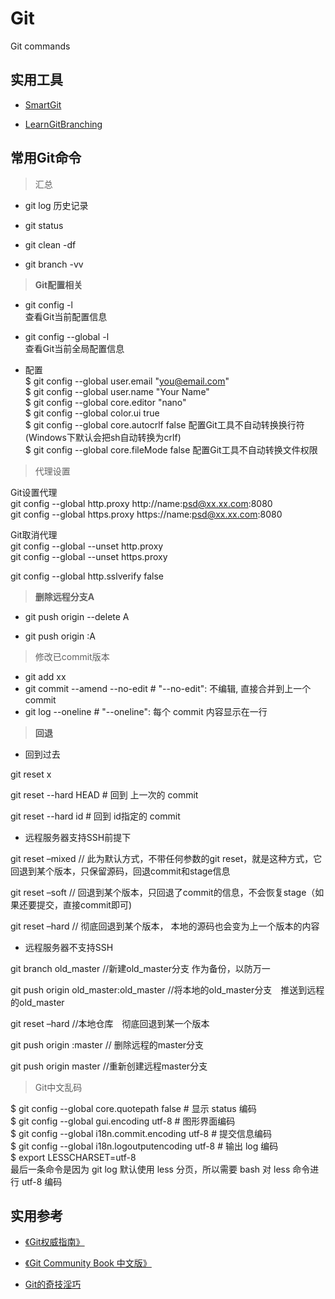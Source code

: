 # Git
Git commands

## 实用工具

- [SmartGit](http://www.syntevo.com/smartgit/)

- [LearnGitBranching](http://learngitbranching.js.org)


## 常用Git命令

> 汇总   

- git log  历史记录

- git status  

- git clean -df	  

- git branch -vv  


> **Git配置相关**    

- git config -l   
查看Git当前配置信息

- git config --global -l  
查看Git当前全局配置信息

- 配置  
$ git config --global user.email "you@email.com"    
$ git config --global user.name "Your Name"    
$ git config --global core.editor "nano"     
$ git config --global color.ui true   
$ git config --global core.autocrlf false   配置Git工具不自动转换换行符(Windows下默认会把sh自动转换为crlf)  
$ git config --global core.fileMode false  配置Git工具不自动转换文件权限  

> 代理设置

Git设置代理  
git config --global http.proxy http://name:psd@xx.xx.com:8080  
git config --global https.proxy https://name:psd@xx.xx.com:8080  

Git取消代理  
git config --global --unset http.proxy  
git config --global --unset https.proxy  

git config --global http.sslverify false

> **删除远程分支A**    

- git push origin --delete A    

- git push origin :A    


> 修改已commit版本

- git add xx
- git commit --amend --no-edit   # "--no-edit": 不编辑, 直接合并到上一个 commit
- git log --oneline    # "--oneline": 每个 commit 内容显示在一行

> **回退**    


- 回到过去

git reset x

git reset --hard HEAD  # 回到 上一次的 commit

git reset --hard id    # 回到 id指定的 commit

- 远程服务器支持SSH前提下    

git reset –mixed   // 此为默认方式，不带任何参数的git reset，就是这种方式，它回退到某个版本，只保留源码，回退commit和stage信息

git reset –soft    // 回退到某个版本，只回退了commit的信息，不会恢复stage（如果还要提交，直接commit即可)

git reset –hard    // 彻底回退到某个版本， 本地的源码也会变为上一个版本的内容

- 远程服务器不支持SSH    

git branch old_master  //新建old_master分支 作为备份，以防万一

git push origin old_master:old_master //将本地的old_master分支　推送到远程的old_master

git reset –hard //本地仓库　彻底回退到某一个版本

git push origin :master // 删除远程的master分支

git push origin master //重新创建远程master分支


> Git中文乱码 

$ git config --global core.quotepath false  	# 显示 status 编码   
$ git config --global gui.encoding utf-8			# 图形界面编码   
$ git config --global i18n.commit.encoding utf-8	# 提交信息编码   
$ git config --global i18n.logoutputencoding utf-8	# 输出 log 编码   
$ export LESSCHARSET=utf-8   
最后一条命令是因为 git log 默认使用 less 分页，所以需要 bash 对 less 命令进行 utf-8 编码  

## 实用参考  

- [《Git权威指南》]()

- [《Git Community Book 中文版》](http://gitbook.liuhui998.com/index.html)

- [Git的奇技淫巧](https://github.com/521xueweihan/git-tips)





